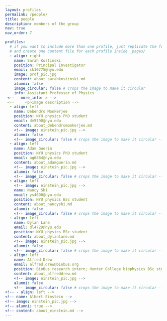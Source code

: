 ```yaml
---
layout: profiles
permalink: /people/
title: people
description: members of the group
nav: true
nav_order: 7

profiles:
  # if you want to include more than one profile, just replicate the following block
  # and create one content file for each profile inside _pages/
  - align: right
    name: Sarah Kostinski
    position: Principal Investigator
    email: sk10775@nyu.edu
    image: prof_pic.jpg
    content: about_sarahkostinski.md
    alumni: false
    image_circular: false # crops the image to make it circular
    info: Assistant Professor of Physics
 <--   more_info: > -->
 <--     <p>image description -->
  - align: left
    name: Debendro Mookerjee
    position: NYU physics PhD student
    email: dm5790@nyu.edu
    content: about_debendromookerjee.md
    <!-- image: einstein_pic.jpg -->
    alumni: false
    <!-- image_circular: false # crops the image to make it circular -->
  - align: left
    name: Adam Guerin
    position: NYU physics PhD student
    email: ag6884@nyu.edu
    content: about_adamguerin.md
    <!-- image: einstein_pic.jpg -->
    alumni: false
    <!-- image_circular: false # crops the image to make it circular -->
  - align: left
    <!-- image: einstein_pic.jpg -->
    name: Nancy Shi
    email: ys4690@nyu.edu
    position: NYU physics BSc student
    content: about_nancyshi.md
    alumni: false
    <!-- image_circular: false # crops the image to make it circular -->
  - align: left
    name: Dylan Lane
    email: dl4729@nyu.edu
    position: NYU physics BSc student
    content: about_dylanlane.md
    <!-- image: einstein_pic.jpg -->
    alumni: false
    <!-- image_circular: false # crops the image to make it circular -->
  - align: left
    name: Alfred Drew
    email: alfred.drew@biobus.org
    position: BioBus research intern; Hunter College biophysics BSc student
    content: about_alfreddrew.md
    <!-- image: einstein_pic.jpg -->
    alumni: false
    <!-- image_circular: false # crops the image to make it circular -->
<!-- - align: left -->
<!-- name: Albert Einstein -->
<!-- image: einstein_pic.jpg -->
<!-- alumni: true -->
<!-- content: about_einstein.md -->
---
```

